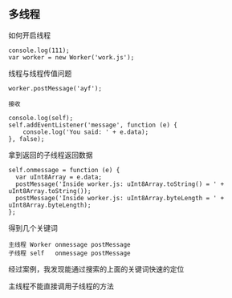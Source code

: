 ## 多线程

如何开启线程

    console.log(111);
    var worker = new Worker('work.js');

线程与线程传值问题

    worker.postMessage('ayf');
    
    接收
    
    console.log(self);
    self.addEventListener('message', function (e) {
        console.log('You said: ' + e.data);
    }, false);

拿到返回的子线程返回数据

    self.onmessage = function (e) {
      var uInt8Array = e.data;
      postMessage('Inside worker.js: uInt8Array.toString() = ' + uInt8Array.toString());
      postMessage('Inside worker.js: uInt8Array.byteLength = ' + uInt8Array.byteLength);
    };
    
得到几个关键词

    主线程 Worker onmessage postMessage 
    子线程 self   onmessage postMessage 
    
经过案例，我发现能通过搜索的上面的关键词快速的定位

主线程不能直接调用子线程的方法

